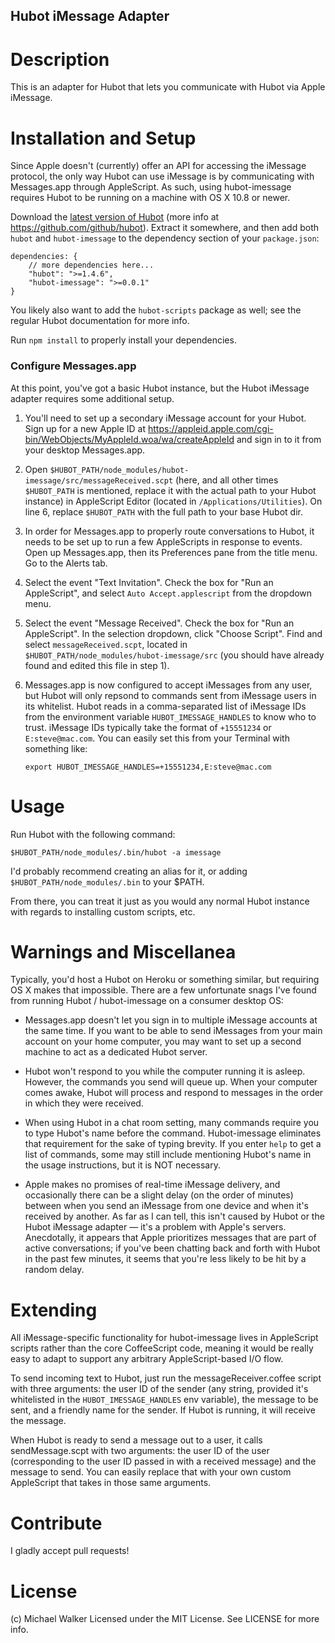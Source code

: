 Hubot iMessage Adapter
----------------------

Description
===========
This is an adapter for Hubot that lets you communicate with Hubot via Apple iMessage.


Installation and Setup
======================
Since Apple doesn't (currently) offer an API for accessing the iMessage protocol,
the only way Hubot can use iMessage is by communicating with Messages.app
through AppleScript. As such, using hubot-imessage requires Hubot to be running
on a machine with OS X 10.8 or newer.

Download the [latest version of Hubot](https://github.com/github/hubot/archive/master.zip)
(more info at https://github.com/github/hubot). Extract it somewhere, and then
add both `hubot` and `hubot-imessage` to the dependency section of your `package.json`:

    dependencies: {
        // more dependencies here...
        "hubot": ">=1.4.6",
        "hubot-imessage": ">=0.0.1"
    }

You likely also want to add the `hubot-scripts` package as well; see the regular
Hubot documentation for more info.

Run `npm install` to properly install your dependencies.


### Configure Messages.app
At this point, you've got a basic Hubot instance, but the Hubot iMessage adapter
requires some additional setup.

1. You'll need to set up a secondary iMessage account for your Hubot. Sign up for a
new Apple ID at https://appleid.apple.com/cgi-bin/WebObjects/MyAppleId.woa/wa/createAppleId
and sign in to it from your desktop Messages.app.

2. Open `$HUBOT_PATH/node_modules/hubot-imessage/src/messageReceived.scpt` (here, and all
other times `$HUBOT_PATH` is mentioned, replace it with the actual path to your Hubot
instance) in AppleScript Editor (located in `/Applications/Utilities`). On line 6,
 replace `$HUBOT_PATH` with the full path to your base Hubot dir.

3. In order for Messages.app to properly route conversations to Hubot, it needs to
be set up to run a few AppleScripts in response to events. Open up Messages.app,
then its Preferences pane from the title menu. Go to the Alerts tab.

4. Select the event "Text Invitation". Check the box for "Run an AppleScript",
and select `Auto Accept.applescript` from the dropdown menu.

5. Select the event "Message Received". Check the box for "Run an AppleScript".
In the selection dropdown, click "Choose Script". Find and select
`messageReceived.scpt`, located in `$HUBOT_PATH/node_modules/hubot-imessage/src`
(you should have already found and edited this file in step 1).

6. Messages.app is now configured to accept iMessages from any user, but Hubot
will only repsond to commands sent from iMessage users in its whitelist.
Hubot reads in a comma-separated list of iMessage IDs from the environment
variable `HUBOT_IMESSAGE_HANDLES` to know who to trust. iMessage IDs typically
take the format of `+15551234` or `E:steve@mac.com`.
You can easily set this from your Terminal with something like:

    `export HUBOT_IMESSAGE_HANDLES=+15551234,E:steve@mac.com`


Usage
=====
Run Hubot with the following command:

    $HUBOT_PATH/node_modules/.bin/hubot -a imessage

I'd probably recommend creating an alias for it, or adding `$HUBOT_PATH/node_modules/.bin`
to your $PATH.

From there, you can treat it just as you would any normal Hubot instance with
regards to installing custom scripts, etc.


Warnings and Miscellanea
========================
Typically, you'd host a Hubot on Heroku or something similar, but requiring OS X
makes that impossible. There are a few unfortunate snags I've found from running
Hubot / hubot-imessage on a consumer desktop OS:

* Messages.app doesn't let you sign in to multiple iMessage accounts at the same
time. If you want to be able to send iMessages from your main account on your home
computer, you may want to set up a second machine to act as a dedicated Hubot
server.

* Hubot won't respond to you while the computer running it is asleep. However,
the commands you send will queue up. When your computer comes awake, Hubot will
process and respond to messages in the order in which they were received.

* When using Hubot in a chat room setting, many commands require you to type
Hubot's name before the command. Hubot-imessage eliminates that requirement
for the sake of typing brevity. If you enter `help` to get a list of commands,
some may still include mentioning Hubot's name in the usage instructions, but it
is NOT necessary.

* Apple makes no promises of real-time iMessage delivery, and occasionally there
can be a slight delay (on the order of minutes) between when you send an iMessage
from one device and when it's received by another. As far as I can tell, this isn't
caused by Hubot or the Hubot iMessage adapter — it's a problem with Apple's servers.
Anecdotally, it appears that Apple prioritizes messages that are part of active 
conversations; if you've been chatting back and forth with Hubot in the past few 
minutes, it seems that you're less likely to be hit by a random delay.
 
Extending
=========
All iMessage-specific functionality for hubot-imessage lives in AppleScript
scripts rather than the core CoffeeScript code, meaning it would be really easy
to adapt to support any arbitrary AppleScript-based I/O flow.

To send incoming text to Hubot, just run the messageReceiver.coffee script
with three arguments: the user ID of the sender (any string, provided it's
whitelisted in the `HUBOT_IMESSAGE_HANDLES` env variable), the message to
be sent, and a friendly name for the sender. If Hubot is running, it will
receive the message.

When Hubot is ready to send a message out to a user, it calls sendMessage.scpt
with two arguments: the user ID of the user (corresponding to the user ID passed
in with a received message) and the message to send. You can easily replace that
with your own custom AppleScript that takes in those same arguments.


Contribute
==========
I gladly accept pull requests!


License
=======
(c) Michael Walker
Licensed under the MIT License. See LICENSE for more info.
